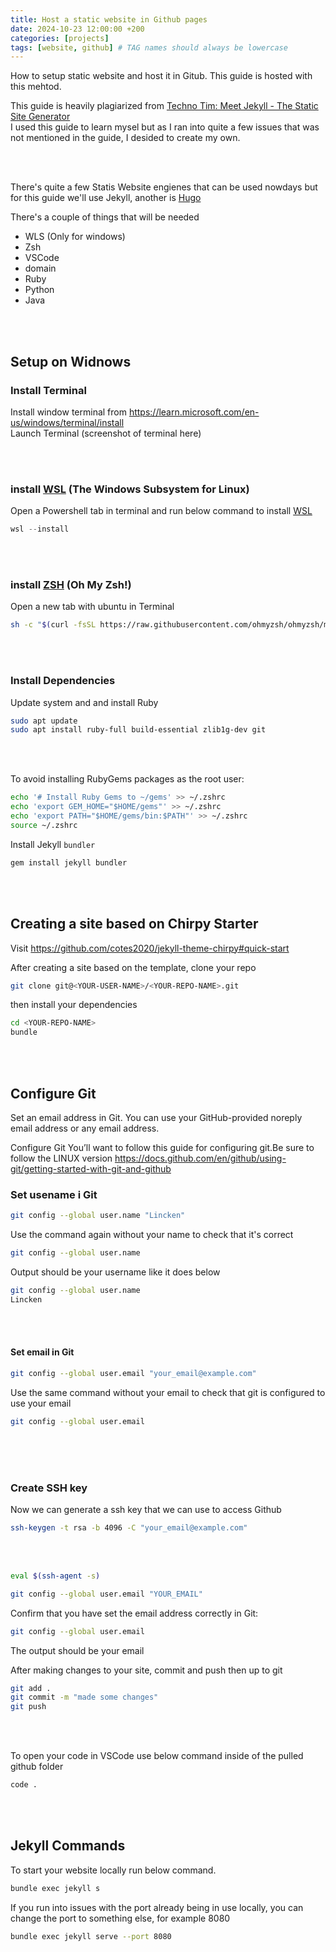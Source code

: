 ```yaml
---
title: Host a static website in Github pages
date: 2024-10-23 12:00:00 +200
categories: [projects]
tags: [website, github] # TAG names should always be lowercase
---
```


How to setup static website and host it in Gitub. This guide is hosted with this mehtod.

This guide is heavily plagiarized from [Techno Tim: Meet Jekyll - The Static Site Generator](https://technotim.live/posts/jekyll-docs-site/)  
 I used this guide to learn mysel but as I ran into quite a few issues that was not mentioned in the guide, I desided to create my own.

\
&nbsp;

There's quite a few Statis Website engienes that can be used nowdays but for this guide we'll use Jekyll, another is [Hugo](https://gohugo.io/)

There's a couple of things that will be needed

* WLS (Only for windows)
* Zsh
* VSCode
* domain
* Ruby
* Python
* Java

\
&nbsp;

## Setup on Widnows

### Install Terminal

Install window terminal from <https://learn.microsoft.com/en-us/windows/terminal/install>  
Launch Terminal (screenshot of terminal here)

\
&nbsp;

### install [WSL](https://learn.microsoft.com/en-us/windows/wsl/install) (The Windows Subsystem for Linux)

Open a Powershell tab in terminal and run below command to install [WSL](https://learn.microsoft.com/en-us/windows/wsl/install)

```powershell
wsl --install
```

\
&nbsp;

### install [ZSH](https://ohmyz.sh/#install) (Oh My Zsh!)

Open a new tab with ubuntu in Terminal

```bash
sh -c "$(curl -fsSL https://raw.githubusercontent.com/ohmyzsh/ohmyzsh/master/tools/install.sh)"
```

\
&nbsp;

### Install Dependencies

Update system and and install Ruby

```bash
sudo apt update
sudo apt install ruby-full build-essential zlib1g-dev git
```

\
&nbsp;

To avoid installing RubyGems packages as the root user:

```bash
echo '# Install Ruby Gems to ~/gems' >> ~/.zshrc
echo 'export GEM_HOME="$HOME/gems"' >> ~/.zshrc
echo 'export PATH="$HOME/gems/bin:$PATH"' >> ~/.zshrc
source ~/.zshrc
```

Install Jekyll `bundler`

```bash
gem install jekyll bundler

```

\
&nbsp;

## Creating a site based on Chirpy Starter

Visit <https://github.com/cotes2020/jekyll-theme-chirpy#quick-start>

After creating a site based on the template, clone your repo

```bash
git clone git@<YOUR-USER-NAME>/<YOUR-REPO-NAME>.git
```

then install your dependencies

```bash
cd <YOUR-REPO-NAME>
bundle
```

\
&nbsp;

## Configure Git

Set an email address in Git. You can use your GitHub-provided noreply email address or any email address.

Configure Git
You’ll want to follow this guide for configuring git.Be sure to follow the LINUX version
<https://docs.github.com/en/github/using-git/getting-started-with-git-and-github>

### Set usename i Git

```bash
git config --global user.name "Lincken"
```

Use the command again without your name to check that it's correct

```bash
git config --global user.name
```

Output should be your username like it does below

```bash
git config --global user.name
Lincken
```

\
&nbsp;

#### Set email in Git

```bash
git config --global user.email "your_email@example.com"
```

Use the same command without your email to check that git is configured to use your email

```bash
git config --global user.email
```

\
&nbsp;
\
&nbsp;

### Create SSH key

Now we can generate a ssh key that we can use to access Github

```bash
ssh-keygen -t rsa -b 4096 -C "your_email@example.com"
```

\
&nbsp;

```bash
eval $(ssh-agent -s)
```

```bash
git config --global user.email "YOUR_EMAIL"
```

Confirm that you have set the email address correctly in Git:

```bash
git config --global user.email
```

The output should be your email

After making changes to your site, commit and push then up to git

```bash
git add .
git commit -m "made some changes"
git push
```

\
&nbsp;

To open your code in VSCode use below command inside of the pulled github folder

```bash
code .
```

\
&nbsp;

## Jekyll Commands

To start your website locally run below command.

```bash
bundle exec jekyll s
```

If you run into issues with the port already being in use locally, you can change the port to something else, for example 8080

```bash
bundle exec jekyll serve --port 8080
```

<!--
cat ~/.ssh/id_rsa.pub.

## mac setup

Install rbenv and ruby-build:

zsh
Copy code
brew install rbenv
Initialize rbenv: Add the following to your ~/.zshrc to initialize rbenv automatically:

zsh
Copy code
eval "$(rbenv init -)"
Reload your shell to apply these changes:

zsh
Copy code
source ~/.zshrc
Install a New Version of Ruby: Now, install a new version of Ruby (e.g., 3.1.2) through rbenv:

zsh
Copy code
rbenv install 3.1.2
rbenv global 3.1.2
This will use your user directory, avoiding system-protected files.

Reinstall Bundler and Jekyll: With the new Ruby version set up, reinstall Bundler and Jekyll without sudo:

zsh
Copy code
gem install bundler jekyll
Run bundle install in Your Project: Finally, in your project directory:

zsh
Copy code
bundle install

> TEST TEST TEST `_tabs/about.md`{: .filepath } and it will show up on this page.
{: .prompt-tip }

GoodToKnow  
Write names of posts like this, YYYY-MM-DD-Name of post.  
If the date is in the future, the post won't show up until then.
To add local Images, place them in root assets folder, recomendation under a new folder called images. Not in the Site>Assets folder!
That folder is just for when it has built the website, if placing anything directly there is will disaperare when it builds the website.

Java and Python is nessesary.
-->